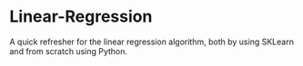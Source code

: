 # Linear-Regression
A quick refresher for the linear regression algorithm, both by using SKLearn and from scratch using Python.
